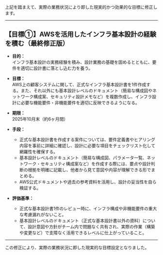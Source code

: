 上記を踏まえて、実際の業務状況により即した現実的かつ効果的な目標に修正します。

---

## 【目標①】AWSを活用したインフラ基本設計の経験を積む（最終修正版）

- **目的：**  
  インフラ基本設計の実務経験を積み、設計業務の基礎を固めるとともに、要件を適切に設計書に落とし込む力を養う。

- **目標：**  
  AWS上の顧客システムに関して、正式なインフラ基本設計書を1件作成する。また、それ以外にも基本設計レベルのドキュメント（簡易な構成図やネットワーク構成案、セキュリティ設計メモなど）を複数作成し、インフラ設計に必要な機能要件・非機能要件を適切に反映できるようになる。

- **期限：**  
  2025年10月末（約6ヶ月間）

- **手段：**  
  - 正式な基本設計書を作成する案件については、要件定義書やヒアリング内容を事前に詳細に確認し、設計に必要な項目をチェックリスト化して網羅性を確保する。
  - 基本設計レベルのドキュメント（簡易な構成図、パラメータ一覧、ネットワーク・セキュリティ構成案など）を作成する際には、要点や設計判断の根拠を明確に記載し、他者から見て意図や内容が理解できる形でまとめる。
  - AWS公式ドキュメントや過去の参考資料を活用し、設計の妥当性を自ら検証する。

- **評価基準：**  
  - 正式な基本設計書1件のレビュー時に、インフラ構成や非機能要件の重大な考慮漏れがないこと。
  - 基本設計レベルのドキュメント（正式な基本設計書以外の資料）について、設計意図や方針がチーム内で問題なく共有され、実際の作業（構築や変更など）で支障なく活用できるレベルに仕上がっていること。

---

この修正により、実際の業務状況に即した現実的な目標設定となりました。
